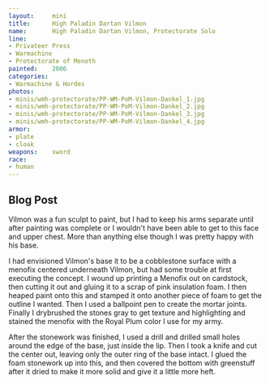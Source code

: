 ```yaml
---
layout:     mini
title:      High Paladin Dartan Vilmon
name:       High Paladin Dartan Vilmon, Protectorate Solo
line:       
- Privateer Press
- Warmachine
- Protectorate of Menoth
painted:    2006
categories:
- Warmachine & Hordes
photos:
- minis/wmh-protectorate/PP-WM-PoM-Vilmon-Dankel_1.jpg
- minis/wmh-protectorate/PP-WM-PoM-Vilmon-Dankel_2.jpg
- minis/wmh-protectorate/PP-WM-PoM-Vilmon-Dankel_3.jpg
- minis/wmh-protectorate/PP-WM-PoM-Vilmon-Dankel_4.jpg
armor:      
- plate
- cloak
weapons:    sword
race:
- human
---
```


## Blog Post
Vilmon was a fun sculpt to paint, but I had to keep his arms separate until after painting was complete or I wouldn't have been able to get to this face and upper chest.  More than anything else though I was pretty happy with his base. 
 
I had envisioned Vilmon's base it to be a cobblestone surface with a menofix centered underneath Vilmon, but had some trouble at first executing the concept. I wound up printing a Menofix out on cardstock, then cutting it out and gluing it to a scrap of pink insulation foam. I then heaped paint onto this and stamped it onto another piece of foam to get the outline I wanted. Then I used a ballpoint pen to create the mortar joints. Finally I drybrushed the stones gray to get texture and highlighting and stained the menofix with the Royal Plum color I use for my army.

After the stonework was finished, I used a drill and drilled small holes around the edge of the base, just inside the lip. Then I took a knife and cut the center out, leaving only the outer ring of the base intact. I glued the foam stonework up into this, and then covered the bottom with greenstuff after it dried to make it more solid and give it a little more heft.